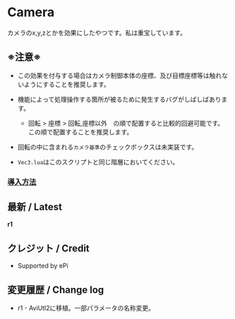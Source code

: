 
# Camera

カメラのx,y,zとかを効果にしたやつです。私は重宝しています。

## ※注意※

- この効果を付与する場合はカメラ制御本体の座標、及び目標座標等は触れないようにすることを推奨します。

- 機能によって処理操作する箇所が被るために発生するバグがしばしばあります。
    - 回転 > 座標 > 回転,座標以外　の順で配置すると比較的回避可能です。この順で配置することを推奨します。

- 回転の中に含まれる`カメラ基準`のチェックボックスは未実装です。

- `Vec3.lua`はこのスクリプトと同じ階層においてください。

### [導入方法](https://github.com/nea-c/AviUtl-Scripts/blob/master/aviutl2/README.md)

## 最新 / Latest

**r1**


## クレジット / Credit

- Supported by ePi


## 変更履歴 / Change log

- r1 - AviUtl2に移植。一部パラメータの名称変更。